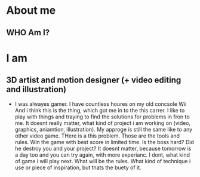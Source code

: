 # About me 
## WHO Am I?

# I am 
## 3D artist and motion designer (+ video editing and illustration)
- I was alwayes gamer. I have countless houres on my old concsole Wii And i think this is the thing, which got me in to the this carrer. I like to play with things and traying to find the solutions for problems in fron to me. It doesnt really matter, what kind of project i am working on (video, graphics, aniamtion, illustration). My approge is still the same like to any other video game. THere is a this problem. Those are the tools and rules. Win the game with best score in limited time. Is the boss hard? Did he destroy you and your project? It doesnt matter, because tomorrow is a day too and you can try again, with more experianc. I dont, what kind of game i will play next. What will be the rules. What kind of technique i use or piece of inspiration, but thats the buety of it.


